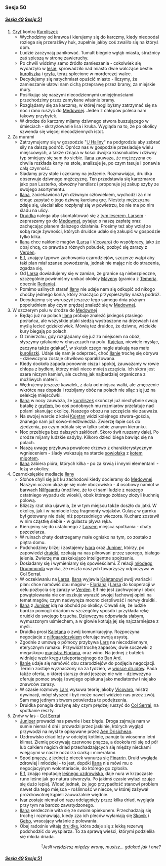 ### Sesja 50
##### [Sesja 49](#sesja-049) [Sesja 51](#sesja-051)
1. [Gryf](#b_gryf) kontra [Kuroliszek](#b_kuroliszek)
    - Wychodzimy od krawca i kierujemy się do karczmy, kiedy nieopodal rozlega się przeraźliwy huk, zupełnie jakby coś zwaliło się na któryś dom.
    - Ludzie zaczynają panikować. Tumult biegnie wgłąb miasta, strażnicy zaś spieszą w stronę zawieruchy.
    - Po chwili widzimy samo źródło zamieszania - cokolwiek się wydarzyło w [lesie](#l_brokilon), sprowadziło nad miasto dwie walczące bestie: [kuroliszka](#b_kuroliszek) i [gryfa](#b_gryf), teraz splecione w morderczej walce.
    - Decydujemy się natychmiast opuścić miasto - liczymy, że zamieszanie ułatwi nam cichą przeprawę przez bramy, za miejskie mury.
    - Posiłkując się naszymi niecodziennymi umiejętnościami przechodzimy przez zamykane właśnie bramy.
    - Rozglądamy się za karczmą, w której moglibyśmy zatrzymać się na noc i rano ruszyć do [Medownej](#l_medowna). Jeden z chłopów poleca nam takowy przybytek.
    - W drodze do karczmy mijamy dziwnego stwora buszującego w śmieciach - skrzyżowanie lisa i kruka. Wygląda na to, że po okolicy szwenda się więcej niecodziennych istot.
2. Za murami
    - Zatrzymujemy się w gospodzie "[U Haliny](#l_u_haliny)" na podgrodziu aby zebrać siły na dalszą podróż. Oprócz nas w gospodzie przesiaduje wielu miejscowych, a także rżnąca w kości dwójka krasnoludów i dziwny typ śmiejący się sam do siebie. [Ilana](#g_ilana) zauważa, że mężczyzna co chwila rozkłada karty na stole, analizuje je, po czym tasuje i ponawia całą czynność.
    - Siadamy przy stole i czekamy na jedzenie. Rozmawiając, druidka obserwuje dziwnego mężczyznę. Ten przedstawia się karczmarce jako pan Lusterko, obwoźny handlarz i proponuje jej zakup szyby ze swojego asortymentu.
    - [Ilana](#g_ilana), zaciekawiona tym dziwnym człowiekiem, wychodzi za nim chcąc zapytać o jego dziwną karcianą grę. Niestety mężczyzna zdaje się, uleciał albo rozpłynął się w powietrzu, bo nie ma po nim śladu na ulicy. 
    - [Druidka](#g_ilana) nalega aby skontaktować się z [tym leserem, Larsem]([Lars](#p_lars)) - zapraszamy go do [Medownej](#l_medowna), pytając o naszą zapłatę oraz zachęcając planem dalszego działania. Prosimy też aby wziął ze sobą racje żywności, których druidce udało się zakupić w gospodzie tylko kilka.
    - [Ilana](#g_ilana) chce nakłonić magów ([Larsa](#p_lars) i [Vicovaro](#p_florian_z_vicovaro)) do współpracy, jako że obaj chcą, co prawda z różnych pobudek, pozbyć się zarazy z [Verden](#l_verden). 
    - [Elf](#g_kajetan), znający typowe zachowania czarodziejów, szczerze wątpi aby taki plan miał szanse powodzenia, jednak nie mając nic do stracenia, zgadza się.
    - Od [Larsa](#p_lars) dowiadujemy się w zamian, że granice są niebezpieczne, szczególnie powinniśmy unikać okolicy [Mayeny](#l_mayena) (granica z [Temerią](#l_temeria), obecnie [Redanią](#l_redania)).
    - Pomimo usilnych starań [Ilany](#g_ilana) nie udaje nam się odkupić od nikogo choćby jednego konia, który znacząco przyspieszyłby naszą podróż.
    - Decydujemy się wyruszyć jeszcze tego samego dnia późnym popołudniem aby czym prędzej znaleźć się w [Medownej](#l_medowna).
3. W szczerym polu w drodze do [Medownej](#l_medowna)
    - Będąc już na polach [Ilana](#g_ilana) próbuje znaleźć jakiegoś ptasiego posłańca, ale wszystkie ptaki siedzą wystraszone na drzewach i ani myślą lecieć gdziekolwiek. Mówią też druidce, że dziwne, wściekłe kury biegają po polach.
    - O zmierzchu, gdy rozglądamy się już za miejscem na obóz, słyszymy gdakanie w chaszczach na polu. [Kajetan](#g_kajetan), niewiele myśląc, zaczyna także gdakać[<sup>1</sup>](#ad1), w skutek czego nagle atakują nas małe [kuroliszki](#b_kuroliszek). Udaje się nam je odeprzeć, choć [Ilanie](#g_ilana) trochę się obrywa - dziewczyna zostaje chwilowo sparaliżowana.
    - Kiedy dookoła zapada ponownie cisza i spokój, zauważamy w rowie chłopa z bydłem, którzy mieli nieco mniej szczęścia. Ich skóra jest szara niczym kamień, ale cuchną jak najbardziej organiczna z możliwych materii.
    - Wędrujemy jeszcze kawałek, z dala od miejsca walki, ale zmęczenie wkrótce nas dopada i rozbijamy obóz na polach nie siląc się już na selekcję miejscówki.
    - [Ilana](#g_ilana) w nocy zauważa, że [kuroliszek](#b_kuroliszek) skończył już niechybnie swoją batalię z [gryfem](#b_gryf), bo coś podobnych mu rozmiarów przelatuje nad polami skanując okolicę. Naszego obozu na szczęścia nie zauważa.
    - Na swojej warcie z kolei [Kajetan](#g_kajetan) widzi kolejnego stwora-gościa, znanego nam już sowo-niedźwiedzia. Zwierzę łapie coś do zjedzenia, po czym oddala się w tylko sobie znanym kierunku.
    - Noc przebiega bez dalszych zakłóceń. Skoro świt ruszamy dalej. Po drodze mijamy ludzkie sadyby. Kilkoro dzieci biega bawiąc się na polach.
    - Naszą uwagę przykuwa powalone drzewo z charakterystycznym wgnieceniem - ślady wskazują na starcie [sowiołaka](#b_sowiolak) z [kotem migotem](#b_migot).
    - [Ilana](#g_ilana) zabiera pióra, których kilka - po za krwią i innymi elementami - leżą w okolicy.
3. Czarnoksięskie mediacje [Ilany](#g_ilana)
    - Słońce chyli się już ku zachodowi kiedy docieramy do [Medownej](#l_medowna). Naszym oczom ukazuje się małe obozowisko - 4 osobowy namiot w barwach [Nilfgaardu](#l_nilfgaard) (możliwe, że to ci sami ludzie z naszego ostatniego wypadu do wioski), obok którego żołdacy złożyli kuchnię polową.
    - Bliższy rzut oka ujawnia, że w tym miejscu także doszło do jatki. W okolicy, jak i w namiocie leżą fragmenty wojaków. Gulasz w garnku był gotowany nie dalej niż poprzedniego wieczora. Kucharz zostawił w nim cząstkę siebie - w gulaszu pływa ręka.
    - Kierujemy się do ustalonego z [Larsem](#p_lars) miejsca spotkania - chaty pszczelarza.
    - W ruinach chaty dostrzegamy małe ognisko na tym, co zostało z piętra domu.
    - Podchodzimy bliżej i zastajemy [Ivara](#p_ivar) oraz [Juniper](#p_juniper), którzy, po zapowiedzi [druidki](#g_ilana), czekają na nas pilnowani przez sporego, białego jelenia. Zwierzę ma zaskakująco inteligentne spojrzenie.
    - Dosiadamy się i wymieniamy się opowieściami. Z relacji [młodego Drummonda](#p_ivar) wynika, że reszta naszych towarzyszy odpoczywa w [Col Serrai](#l_col_serrai).
    - W oczekiwaniu na [Larsa](#p_lars), [Ilana](#g_ilana) wyjawia [Kajetanowi](#g_kajetan) swój wariacki plan: chce namówić obu magów - [Floriana](#p_florian_z_vicovaro) i [Larsa](#p_lars) do kooperacji w celu pozbycia się zarazy w [Verden](#l_verden). Elf nie jest zachwycony i obok powątpiewania nie omieszkuje wyrazić swojej fachowej opinii na temat magów, czym nadwyręża mocno cierpliwość i nerwy druidki.
    - [Ilana](#g_ilana) z [Juniper](#p_juniper) idą na obchód po okolicy. Chwali się, że ludzie bardzo pomogli driadom w szczególny sposób i przykłada rękę druidki do swojego brzucha. [Dziewczyna](#g_ilana) odpowiada słabym, wymuszonym uśmiechem, a w głowie kotłują jej się najczarniejsze z myśli.
    - Druidka prosi [Kajetana](#g_kajetan) o zwój komunikacyjny. Rozpoczyna negocjacje z [nilfgaardczykiem](#p_florian_z_vicovaro) oferując swoją asystę.
    - Zgodnie z umową o północy przybywa [Lars](#p_lars)  na niecodziennym, eterycznym rumaku. Przywiózł trochę zapasów, dwie soczewki z megaskopu [magistra Floriana](#p_florian_z_vicovaro), oraz wino. Na jednej z butelek widnieje wzór kręgu teleportacyjnego do [Ban Ard](#l_ban_ard).
    - [Ilanie](#g_ilana) udaje się namówić obu czarodziejów do podjęcia negocjacji. Termin zostaje wyznaczony na za tydzień, w [wiosce druidów](#l_wioska). Pada także oferta, o której starszy druid jeszcze nie wie - dziewczyna oferuje pomoc swoją i swojego opiekuna jako mediatorów i niejako znawców zarazy.
    - W czasie rozmowy [Lars](#p_lars) wysuwa teorię jakoby [Vicovaro](#l_vicovaro), mistrz dywinacji, mógł słyszeć i być może nawet widzieć nas przez zwój. Sam mag jednym słowem potwierdza te podejrzenia.
    - Druidka ponagla drużynę aby czym prędzej ruszyć do [Col Serrai](#l_col_serrai), na spotkanie reszty.
4. Znów w las - [Col Serrai](#l_col_serrai)
    - [Juniper](#p_juniper) prowadzi nas pewnie i bez błędu. Droga zajmuje nam w sumie niemal 4 dni i prowadzi przez jaskinie, których wygląd przywodzi na myśl te opisywane przez [Aen Drisichean](#r_aen_drisichean).
    - Uzdrowisko driad leży w odciętej kotlinie, panuje tu wiosenno letni klimat. Ziemię pokrywają czerwone pnącza, a dookoła roi się od pół lub całkiem nagich driad przechadzających się między nieckami wiejącymi w nasze nozdrza siarką i minerałami.
    - Spod pnączy, z jednej z niecek wynurza się [Finarrin](#p_druid_finarrin). Druid wygląda zdrowiej i młodziej - to jest, dopóki [Ilana](#g_ilana) nie mówi mu o negocjacyjnym wolontariacie, do którego go zgłosiła.
    - [Elf](#g_kajetan), znając reputację [leśnego uzdrowiska](#l_col_serrai), daje nura w krzaczaste runo leśne jak go natura stworzyła. Po jakimś czasie wyłazi czując się dużo lepiej. Widać jednak, że jego przypadłość stanowi problem nawet dla tego miejsca - roślinność w niecce, w której zażywał prozdrowotnej kąpieli zauważalnie więdnie.
    - [Ivar](#p_ivar) zostaje niemal od razu odciągnięty przez kilka driad, wygląda przy tym na bardzo zawstydzonego.
    - [Ilana](#g_ilana) serdecznie wita się ze swoim opiekunem. Przechadzają się trochę i rozmawiają, kiedy zza ich pleców wyłaniają się [Skovik](#p_skovik) i [Gebo](#p_gebo), wracający właśnie z polowania.
    - Obaj radośnie witają [druidkę](#g_ilana), która zdaje się z lekką rezerwą podchodzić do wyspiarza. To za sprawą wieści, którymi podzieliła się młoda driada.
<div align="right"><i><a id='ad1'></a><sup>1</sup>Jeśli wejdziesz między wrony, musisz... gdakać jak i one?</i></div>

##### [Sesja 49](#sesja-049) [Sesja 51](#sesja-051)